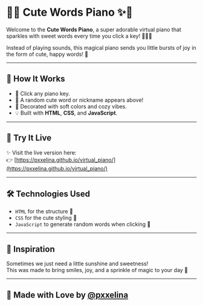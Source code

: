 # 🎹✨ Cute Words Piano ✨🎹

Welcome to the **Cute Words Piano**, a super adorable virtual piano that sparkles with sweet words every time you click a key! 🌸💖🎀

Instead of playing sounds, this magical piano sends you little bursts of joy in the form of cute, happy words! 🌈



---

## 💖 How It Works

- 🎵 Click any piano key.
- 💬 A random cute word or nickname appears above!
- 🎨 Decorated with soft colors and cozy vibes.
- 💡 Built with **HTML**, **CSS**, and **JavaScript**.

---

## 🧁 Try It Live

✨ Visit the live version here:  
👉 [https://pxxelina.github.io/virtual_piano/](https://pxxelina.github.io/virtual_piano/)

---

## 🛠️ Technologies Used

- `HTML` for the structure 🎀  
- `CSS` for the cute styling 🌸  
- `JavaScript` to generate random words when clicking 🎈

---

## 🌷 Inspiration

Sometimes we just need a little sunshine and sweetness!  
This was made to bring smiles, joy, and a sprinkle of magic to your day 💫

---

## 🐰 Made with Love by [@pxxelina](https://github.com/pxxelina)

